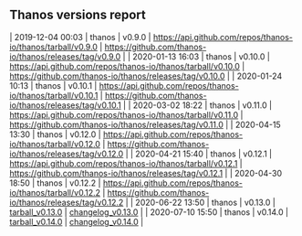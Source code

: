 ## Thanos versions report

| 2019-12-04 00:03 | thanos | v0.9.0 | https://api.github.com/repos/thanos-io/thanos/tarball/v0.9.0 | https://github.com/thanos-io/thanos/releases/tag/v0.9.0 |
| 2020-01-13 16:03 | thanos | v0.10.0 | https://api.github.com/repos/thanos-io/thanos/tarball/v0.10.0 | https://github.com/thanos-io/thanos/releases/tag/v0.10.0 |
| 2020-01-24 10:13 | thanos | v0.10.1 | https://api.github.com/repos/thanos-io/thanos/tarball/v0.10.1 | https://github.com/thanos-io/thanos/releases/tag/v0.10.1 |
| 2020-03-02 18:22 | thanos | v0.11.0 | https://api.github.com/repos/thanos-io/thanos/tarball/v0.11.0 | https://github.com/thanos-io/thanos/releases/tag/v0.11.0 |
| 2020-04-15 13:30 | thanos | v0.12.0 | https://api.github.com/repos/thanos-io/thanos/tarball/v0.12.0 | https://github.com/thanos-io/thanos/releases/tag/v0.12.0 |
| 2020-04-21 15:40 | thanos | v0.12.1 | https://api.github.com/repos/thanos-io/thanos/tarball/v0.12.1 | https://github.com/thanos-io/thanos/releases/tag/v0.12.1 |
| 2020-04-30 18:50 | thanos | v0.12.2 | https://api.github.com/repos/thanos-io/thanos/tarball/v0.12.2 | https://github.com/thanos-io/thanos/releases/tag/v0.12.2 |
| 2020-06-22 13:50 | thanos | v0.13.0 | [tarball_v0.13.0](https://api.github.com/repos/thanos-io/thanos/tarball/v0.13.0) | [changelog_v0.13.0](https://github.com/thanos-io/thanos/releases/tag/v0.13.0) |
| 2020-07-10 15:50 | thanos | v0.14.0 | [tarball_v0.14.0](https://api.github.com/repos/thanos-io/thanos/tarball/v0.14.0) | [changelog_v0.14.0](https://github.com/thanos-io/thanos/releases/tag/v0.14.0) |
